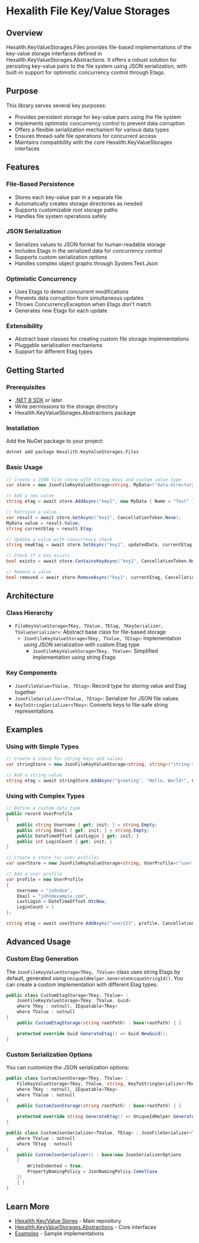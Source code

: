 # Hexalith File Key/Value Storages

## Overview

Hexalith.KeyValueStorages.Files provides file-based implementations of the key-value storage interfaces defined in Hexalith.KeyValueStorages.Abstractions. It offers a robust solution for persisting key-value pairs to the file system using JSON serialization, with built-in support for optimistic concurrency control through Etags.

## Purpose

This library serves several key purposes:

- Provides persistent storage for key-value pairs using the file system
- Implements optimistic concurrency control to prevent data corruption
- Offers a flexible serialization mechanism for various data types
- Ensures thread-safe file operations for concurrent access
- Maintains compatibility with the core Hexalith.KeyValueStorages interfaces

## Features

### File-Based Persistence

- Stores each key-value pair in a separate file
- Automatically creates storage directories as needed
- Supports customizable root storage paths
- Handles file system operations safely

### JSON Serialization

- Serializes values to JSON format for human-readable storage
- Includes Etags in the serialized data for concurrency control
- Supports custom serialization options
- Handles complex object graphs through System.Text.Json

### Optimistic Concurrency

- Uses Etags to detect concurrent modifications
- Prevents data corruption from simultaneous updates
- Throws ConcurrencyException when Etags don't match
- Generates new Etags for each update

### Extensibility

- Abstract base classes for creating custom file storage implementations
- Pluggable serialization mechanisms
- Support for different Etag types

## Getting Started

### Prerequisites

- [.NET 8 SDK](https://dotnet.microsoft.com/download) or later
- Write permissions to the storage directory
- Hexalith.KeyValueStorages.Abstractions package

### Installation

Add the NuGet package to your project:

```bash
dotnet add package Hexalith.KeyValueStorages.Files
```

### Basic Usage

```csharp
// Create a JSON file store with string keys and custom value type
var store = new JsonFileKeyValueStorage<string, MyData>("data-directory");

// Add a new value
string etag = await store.AddAsync("key1", new MyData { Name = "Test" }, CancellationToken.None);

// Retrieve a value
var result = await store.GetAsync("key1", CancellationToken.None);
MyData value = result.Value;
string currentEtag = result.Etag;

// Update a value with concurrency check
string newEtag = await store.SetAsync("key1", updatedData, currentEtag, CancellationToken.None);

// Check if a key exists
bool exists = await store.ContainsKeyAsync("key1", CancellationToken.None);

// Remove a value
bool removed = await store.RemoveAsync("key1", currentEtag, CancellationToken.None);
```

## Architecture

### Class Hierarchy

- `FileKeyValueStorage<TKey, TValue, TEtag, TKeySerializer, TValueSerializer>`: Abstract base class for file-based storage
  - `JsonFileKeyValueStorage<TKey, TValue, TEtag>`: Implementation using JSON serialization with custom Etag type
    - `JsonFileKeyValueStorage<TKey, TValue>`: Simplified implementation using string Etags

### Key Components

- `JsonFileValue<TValue, TEtag>`: Record type for storing value and Etag together
- `JsonFileSerializer<TValue, TEtag>`: Serializer for JSON file values
- `KeyToStringSerializer<TKey>`: Converts keys to file-safe string representations

## Examples

### Using with Simple Types

```csharp
// Create a store for string keys and values
var stringStore = new JsonFileKeyValueStorage<string, string>("string-store");

// Add a string value
string etag = await stringStore.AddAsync("greeting", "Hello, World!", CancellationToken.None);
```

### Using with Complex Types

```csharp
// Define a custom data type
public record UserProfile
{
    public string Username { get; init; } = string.Empty;
    public string Email { get; init; } = string.Empty;
    public DateTimeOffset LastLogin { get; init; }
    public int LoginCount { get; init; }
}

// Create a store for user profiles
var userStore = new JsonFileKeyValueStorage<string, UserProfile>("user-profiles");

// Add a user profile
var profile = new UserProfile
{
    Username = "johndoe",
    Email = "john@example.com",
    LastLogin = DateTimeOffset.UtcNow,
    LoginCount = 1
};

string etag = await userStore.AddAsync("user123", profile, CancellationToken.None);
```

## Advanced Usage

### Custom Etag Generation

The `JsonFileKeyValueStorage<TKey, TValue>` class uses string Etags by default, generated using `UniqueIdHelper.GenerateUniqueStringId()`. You can create a custom implementation with different Etag types:

```csharp
public class CustomEtagStorage<TKey, TValue> :
    JsonFileKeyValueStorage<TKey, TValue, Guid>
    where TKey : notnull, IEquatable<TKey>
    where TValue : notnull
{
    public CustomEtagStorage(string rootPath) : base(rootPath) { }

    protected override Guid GenerateEtag() => Guid.NewGuid();
}
```

### Custom Serialization Options

You can customize the JSON serialization options:

```csharp
public class CustomJsonStorage<TKey, TValue> :
    FileKeyValueStorage<TKey, TValue, string, KeyToStringSerializer<TKey>, CustomJsonSerializer<TValue, string>>
    where TKey : notnull, IEquatable<TKey>
    where TValue : notnull
{
    public CustomJsonStorage(string rootPath) : base(rootPath) { }

    protected override string GenerateEtag() => UniqueIdHelper.GenerateUniqueStringId();
}

public class CustomJsonSerializer<TValue, TEtag> : JsonFileSerializer<TValue, TEtag>
    where TValue : notnull
    where TEtag : notnull
{
    public CustomJsonSerializer() : base(new JsonSerializerOptions
    {
        WriteIndented = true,
        PropertyNamingPolicy = JsonNamingPolicy.CamelCase
    })
    { }
}
```

## Learn More

- [Hexalith Key/Value Stores](https://github.com/Hexalith/Hexalith.KeyValueStorages) - Main repository
- [Hexalith.KeyValueStorages.Abstractions](https://github.com/Hexalith/Hexalith.KeyValueStorages/tree/main/src/Hexalith.KeyValueStorages.Abstractions) - Core interfaces
- [Examples](https://github.com/Hexalith/Hexalith.KeyValueStorages/tree/main/examples) - Sample implementations